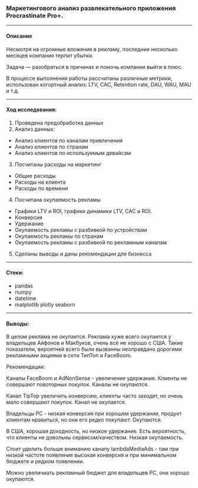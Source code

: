 ### Маркетингового анализ развлекательного приложения Procrastinate Pro+. 
_______________________________________
#### Описание
Несмотря на огромные вложения в рекламу, последние несколько месяцев компания терпит убытки. 

Задача — разобраться в причинах и помочь компании выйти в плюс.

В процессе выполнения работы рассчитаны различные метрики, использован когортный анализ: LTV, CAC, Retention rate, DAU, WAU, MAU и т.д. 
_______________________________________
#### Ход исследования: 
1. Проведена предобработка данных
2. Анализ данных:
  - Анализ клиентов по каналам привлечения
  - Анализ клиентов по странам
  - Анализ клиентов по используемым девайсам
3. Посчитаны расходы на маркетинг
  - Общие расходы
  - Расходы на клиента
  - Расходы по времени
4.  Посчитана окупаемость рекламы
  - Графики LTV и ROI, графики динамики LTV, CAC и ROI.
  - Конверсия
  - Удержание
  - Окупаемость рекламы с разбивкой по устройствам
  - Окупаемость рекламы по странам
  - Окупаемость рекламы с разбивкой по рекламным каналам
5. Сделаны выводы и даны рекомендации для бизнесса
______________________________________________
#### Стеки:
- pandas
- numpy
- datetime
- matplotlib 
plotly 
seaborn

_______________________________________________
#### Выводы:

В целом реклама не окупается.
Реклама хуже всего окупается у владельцев Айфонов и Макбуков, очень всё не хорошо с США.
Такие показатели, вероятней всего были вызванны неоправдано дорогими рекламными акциями в сети ТипТоп и FaceBoom.

Рекомендации:

Каналы FaceBoom и AdNonSense - увеличение удержания. Клиенты не совершают повоторных покупок. Каналы не окупаются.

Канал TipTop увеличить конверсию, клиенты часто заходят, но очень мало совершают покупок. Канал не окупается.

Владельцы РС - низкая конверсия при хорошем удержании, продукт клиентам нравиться, но они его редко покупают. Окупаются.

В США, хорошая доходность, но низкое удержание. Есть вероятность, что клиенты не довольны сервисом/качеством. Низкая окупаемость.

Стоит уделить больше вниманию каналу lambdaMediaAds - там при низкой частоте появления высокая конверсия и при минимальном бюджете и редком появлении.

Можно увеличиать рекламный бюджет для владельцев РС, они хорошо окупаются.

